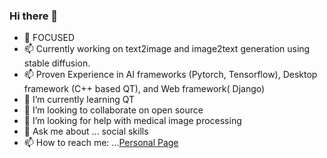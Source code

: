 ### Hi there 👋



- 🔭 FOCUSED
- 📫 Currently working on text2image and image2text generation using stable diffusion.
- 📫 Proven Experience in AI frameworks (Pytorch, Tensorflow), Desktop framework (C++ based QT), and Web framework( Django)
- 🌱 I’m currently learning QT
- 👯 I’m looking to collaborate on open source
- 🤔 I’m looking for help with medical image processing
- 💬 Ask me about ... social skills
- 📫 How to reach me:  ...[Personal Page](https://monibsediqi.github.io/)

